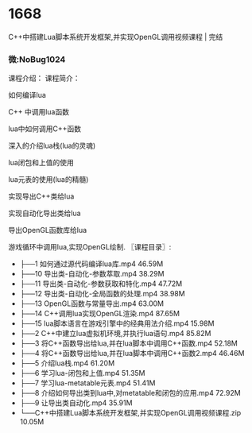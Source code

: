 # 1668
C++中搭建Lua脚本系统开发框架,并实现OpenGL调用视频课程 | 完结

### 微:NoBug1024 


课程介绍：
课程简介：

如何编译lua

C++ 中调用lua函数

lua中如何调用C++函数

深入的介绍lua栈(lua的灵魂)

lua闭包和上值的使用

lua元表的使用(lua的精髓)

实现导出C++类给lua

实现自动化导出类给lua

导出OpenGL函数库给lua

游戏循环中调用lua,实现OpenGL绘制.
〖课程目录〗:


- ├──1 如何通过源代码编译lua库.mp4  46.59M
- ├──10 导出类-自动化-参数萃取.mp4  38.29M
- ├──11 导出类-自动化-参数获取和特化.mp4  47.72M
- ├──12 导出类-自动化-全局函数的处理.mp4  38.98M
- ├──13 OpenGL函数与常量导出.mp4  63.00M
- ├──14 C++调用lua实现OpenGL渲染.mp4  87.65M
- ├──15 lua脚本语言在游戏引擎中的经典用法介绍.mp4  15.98M
- ├──2 C++中建立lua虚拟机环境,并执行lua语句.mp4  85.82M
- ├──3 将C++函数导出给lua,并在lua脚本中调用C++函数.mp4  52.18M
- ├──4 将C++函数导出给lua,并在lua脚本中调用C++函数2.mp4  46.46M
- ├──5 介绍lua栈.mp4  61.20M
- ├──6 学习lua-闭包和上值.mp4  51.35M
- ├──7 学习lua-metatable元表.mp4  51.41M
- ├──8 介绍如何导出类到lua中,对metatable和闭包的应用.mp4  72.92M
- ├──9 让导出类自动化.mp4  35.91M
- └──C++中搭建Lua脚本系统开发框架,并实现OpenGL调用视频课程.zip  10.05M
